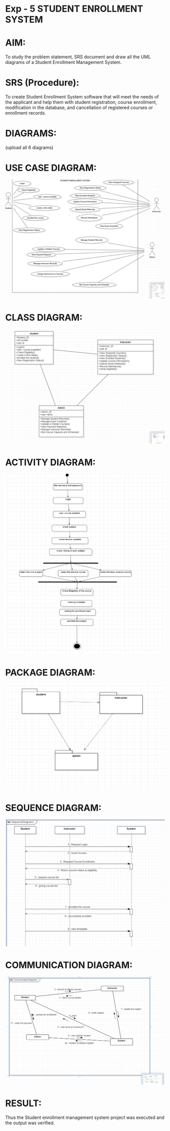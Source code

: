 # Exp - 5 STUDENT ENROLLMENT SYSTEM

# AIM:
To study the problem statement, SRS document and draw all the UML diagrams of a Student Enrollment Management System.

# SRS (Procedure):
To create Student Enrollment System software that will meet the needs of the applicant and help them with student registration, course enrollment, modification in the database, and cancellation of registered courses or enrollment records.

# DIAGRAMS:
(upload all 6 diagrams)

# USE CASE DIAGRAM:
![alt text](image.png)

# CLASS DIAGRAM:
![alt text](image-1.png)

# ACTIVITY DIAGRAM:
![alt text](image-2.png)

# PACKAGE DIAGRAM:
![alt text](image-3.png)

# SEQUENCE DIAGRAM:
![alt text](image-4.png)

# COMMUNICATION DIAGRAM:
![alt text](image-5.png)


# RESULT:
Thus the Student enrollment management system project was executed and the output was verified.